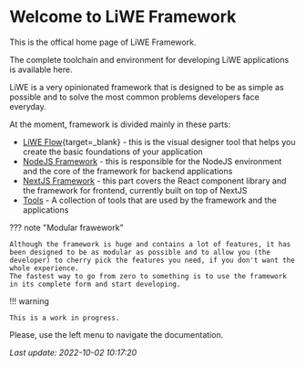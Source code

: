 # Welcome to LiWE Framework

This is the offical home page of LiWE Framework.

The complete toolchain and environment for developing LiWE applications is available here.

LiWE is a very opinionated framework that is designed to be as simple as possible and to solve the most common problems developers face everyday.

At the moment, framework is divided mainly in these parts:

* [LiWE Flow](https://flow.liwe.org){target=_blank} - this is the visual designer tool that helps you create the basic foundations of your application
* [NodeJS Framework](./liwe3/nodejs/index.md) - this is responsible for the NodeJS environment and the core of the framework for backend applications
* [NextJS Framework](./liwe3/nextjs/index.md) - this part covers the React component library and the framework for frontend, currently built on top of NextJS
* [Tools](./liwe3/tools/index.md) - A collection of tools that are used by the framework and the applications

??? note "Modular frawework"

	Although the framework is huge and contains a lot of features, it has been designed to be as modular as possible and to allow you (the developer) to cherry pick the features you need, if you don't want the whole experience.
	The fastest way to go from zero to something is to use the framework in its complete form and start developing.

!!! warning

    This is a work in progress.

Please, use the left menu to navigate the documentation.


*Last update: 2022-10-02 10:17:20*